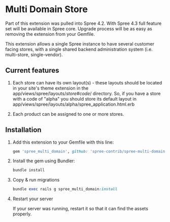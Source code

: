 # Multi Domain Store

Part of this extension was pulled into Spree 4.2. With Spree 4.3 full feature set will be available in Spree core. Upgrade process will be as easy as removing the extension from your Gemfile.

This extension allows a single Spree instance to have several customer facing stores, with a single shared backend administration system (i.e. multi-store, single-vendor).

## Current features

1. Each store can have its own layout(s) - these layouts should be located in your site's theme extension in the app/views/spree/layouts/_store#code_/ directory. So, if you have a store with
a code of "alpha" you should store its default layout in app/views/spree/layouts/alpha/spree_application.html.erb

2. Each product can be assigned to one or more stores.

## Installation

1. Add this extension to your Gemfile with this line:

    ```ruby
    gem 'spree_multi_domain', github: 'spree-contrib/spree-multi-domain'
    ```

2. Install the gem using Bundler:

    ```ruby
    bundle install
    ```

3. Copy & run migrations

    ```ruby
    bundle exec rails g spree_multi_domain:install
    ```

4. Restart your server

    If your server was running, restart it so that it can find the assets properly.

